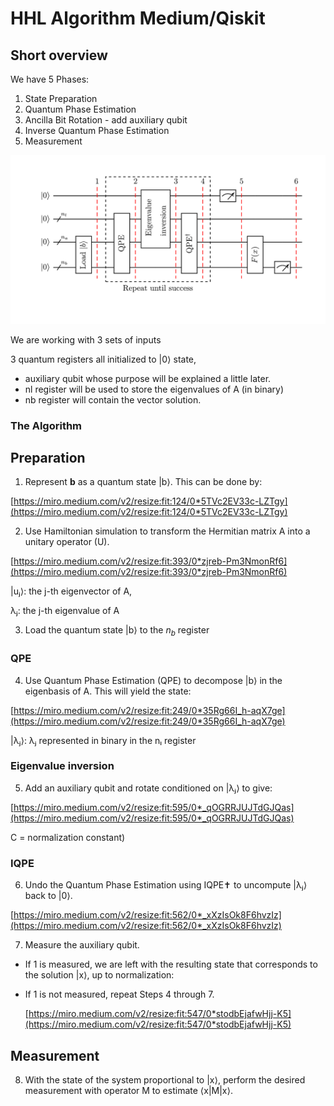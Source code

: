 # HHL Algorithm Medium/Qiskit

## Short overview

We have 5 Phases:

1. State Preparation
2. Quantum Phase Estimation
3. Ancilla Bit Rotation - add auxiliary qubit
4. Inverse Quantum Phase Estimation
5. Measurement

![Untitled](HHL%20Algorithm%20Medium%20Qiskit%204d7de1ecdeeb47e3a6ec34bbab233fcd/Untitled.png)

We are working with 3 sets of inputs

3 quantum registers all initialized to |0⟩ state, 

- auxiliary qubit whose purpose will be explained a little later.
- nl register will be used to store the eigenvalues of A (in binary)
- nb register will contain the vector solution.

### The Algorithm

## Preparation

1. Represent **b** as a quantum state |b⟩. This can be done by:

[https://miro.medium.com/v2/resize:fit:124/0*5TVc2EV33c-LZTgy](https://miro.medium.com/v2/resize:fit:124/0*5TVc2EV33c-LZTgy)

2. Use Hamiltonian simulation to transform the Hermitian matrix A into a unitary operator (U).

[https://miro.medium.com/v2/resize:fit:393/0*zjreb-Pm3NmonRf6](https://miro.medium.com/v2/resize:fit:393/0*zjreb-Pm3NmonRf6)

|uⱼ⟩: the j-th eigenvector of A, 

λⱼ: the j-th eigenvalue of A

3. Load the quantum state |b⟩ to the $n_b$ register

### QPE

4. Use Quantum Phase Estimation (QPE) to decompose |b⟩ in the eigenbasis of A. This will yield the state:

[https://miro.medium.com/v2/resize:fit:249/0*35Rg66I_h-aqX7ge](https://miro.medium.com/v2/resize:fit:249/0*35Rg66I_h-aqX7ge)

|λⱼ⟩: λⱼ represented in binary in the nₗ register

### Eigenvalue inversion

5. Add an auxiliary qubit and rotate conditioned on |λⱼ⟩ to give:

[https://miro.medium.com/v2/resize:fit:595/0*_qOGRRJUJTdGJQas](https://miro.medium.com/v2/resize:fit:595/0*_qOGRRJUJTdGJQas)

C = normalization constant)

### IQPE

6. Undo the Quantum Phase Estimation using IQPE✝ to uncompute |λⱼ⟩ back to |0⟩.

[https://miro.medium.com/v2/resize:fit:562/0*_xXzIsOk8F6hvzIz](https://miro.medium.com/v2/resize:fit:562/0*_xXzIsOk8F6hvzIz)

7. Measure the auxiliary qubit.

- If 1 is measured, we are left with the resulting state that corresponds to the solution |x⟩, up to normalization:
- If 1 is not measured, repeat Steps 4 through 7.
    
    [https://miro.medium.com/v2/resize:fit:547/0*stodbEjafwHjj-K5](https://miro.medium.com/v2/resize:fit:547/0*stodbEjafwHjj-K5)
    

## Measurement

8. With the state of the system proportional to |x⟩, perform the desired measurement with operator M to estimate ⟨x|M|x⟩.

#
